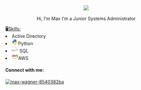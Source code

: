 <div id="header" align="center">
  <img src="https://i.giphy.com/l41YcLtmnhYyUlbfq.webp" width="200"/>
  <p>Hi, I'm Max I'm a Junior Systems Administrator</p>
  <p></p>
  
</div>




<div ">
🖥️<u>Skills:</u>
<li>Active Directory</li>
<li><img src="https://raw.githubusercontent.com/devicons/devicon/master/icons/python/python-original.svg" alt="python" width="20" height="20"/>Python </li>
<li><img src="https://raw.githubusercontent.com/devicons/devicon/master/icons/mysql/mysql-original-wordmark.svg" alt="mysql" width="20" height="20"/> SQL</li>
<li><img src="https://raw.githubusercontent.com/devicons/devicon/master/icons/amazonwebservices/amazonwebservices-original-wordmark.svg" alt="aws" width="20" height="20"/>AWS</li>
  
</div>
<div align="center">
<h4 align="left">Connect with me:</h4>
<p align="left">
<a href="https://linkedin.com/in/max-wagner-8540382ba" target="blank"><img align="center" src="https://raw.githubusercontent.com/rahuldkjain/github-profile-readme-generator/master/src/images/icons/Social/linked-in-alt.svg" alt="max-wagner-8540382ba" height="30" width="20" /></a>
</p>
</div>
